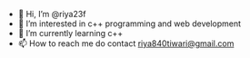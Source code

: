 - 👋 Hi, I’m @riya23f
- 👀 I’m interested in c++ programming and web development
- 🌱 I’m currently learning c++
- 📫 How to reach me do contact riya840tiwari@gmail.com

<!---
riya23f/riya23f is a ✨ special ✨ repository because its `README.md` (this file) appears on your GitHub profile.
You can click the Preview link to take a look at your changes.
--->
